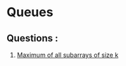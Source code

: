 # Queues

## Questions :

1.  [Maximum of all subarrays of size k](/Maximum_of_all_subarrays_of_size_k.md)
